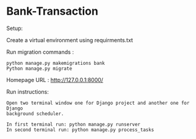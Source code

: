 # Bank-Transaction

Setup:

Create a virtual environment using requirments.txt

Run migration commands : 

	python manage.py makemigrations bank
	Python manage.py migrate


Homepage URL : http://127.0.0.1:8000/


Run instructions:

	Open two terminal window one for Django project and another one for Django 
	background scheduler.

	In first terminal run: python manage.py runserver
	In second terminal run: python manage.py process_tasks


